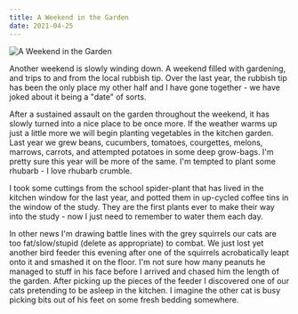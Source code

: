 ```yaml
---
title: A Weekend in the Garden
date: 2021-04-25
---
```


![A Weekend in the Garden](https://source.unsplash.com/qTpc0Vj4YoE/1600x900)

Another weekend is slowly winding down. A weekend filled with gardening, and trips to and from the local rubbish tip. Over the last year, the rubbish tip has been the only place my other half and I have gone together - we have joked about it being a "date" of sorts.

After a sustained assault on the garden throughout the weekend, it has slowly turned into a nice place to be once more. If the weather warms up just a little more we will begin planting vegetables in the kitchen garden. Last year we grew beans, cucumbers, tomatoes, courgettes, melons, marrows, carrots, and attempted potatoes in some deep grow-bags. I'm pretty sure this year will be more of the same. I'm tempted to plant some rhubarb - I love rhubarb crumble.

I took some cuttings from the school spider-plant that has lived in the kitchen window for the last year, and potted them in up-cycled coffee tins in the window of the study. They are the first plants ever to make their way into the study - now I just need to remember to water them each day.

In other news I'm drawing battle lines with the grey squirrels our cats are too fat/slow/stupid (delete as appropriate) to combat. We just lost yet another bird feeder this evening after one of the squirrels acrobatically leapt onto it and smashed it on the floor. I'm not sure how many peanuts he managed to stuff in his face before I arrived and chased him the length of the garden. After picking up the pieces of the feeder I discovered one of our cats pretending to be asleep in the kitchen. I imagine the other cat is busy picking bits out of his feet on some fresh bedding somewhere.
